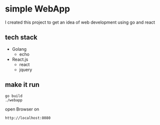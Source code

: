 # simple WebApp

I created this project to get an idea of web development using go and react

## tech stack

+ Golang
    + echo
+ React.js
    + react
    + jquery

## make it run

```
go build
./webapp
```
open Browser on

`http://localhost:8080`
